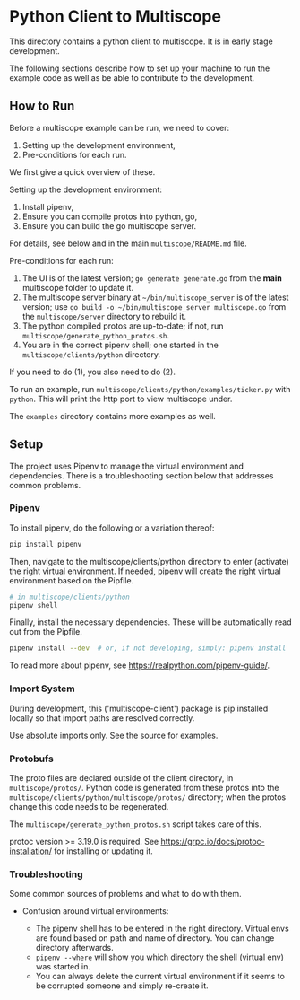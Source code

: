 # Python Client to Multiscope

This directory contains a python client to multiscope. It is in early
stage development.

The following sections describe how to set up your machine to run the
example code as well as be able to contribute to the development.

## How to Run

Before a multiscope example can be run, we need to cover:

1. Setting up the development environment,
2. Pre-conditions for each run.

We first give a quick overview of these.

Setting up the development environment:

1. Install pipenv,
2. Ensure you can compile protos into python, go,
3. Ensure you can build the go multiscope server.

For details, see below and in the main `multiscope/README.md` file.

Pre-conditions for each run:

1. The UI is of the latest version; `go generate generate.go` from the **main** multiscope folder to update it.
2. The multiscope server binary at `~/bin/multiscope_server` is of the latest version; use `go build -o ~/bin/multiscope_server multiscope.go` from the `multiscope/server` directory to rebuild it.
3. The python compiled protos are up-to-date; if not, run `multiscope/generate_python_protos.sh`.
4. You are in the correct pipenv shell; one started in the `multiscope/clients/python` directory.

If you need to do (1), you also need to do (2).

To run an example, run `multiscope/clients/python/examples/ticker.py` with `python`. This will print the http port to view multiscope under.

The `examples` directory contains more examples as well.

## Setup

The project uses Pipenv to manage the virtual environment and dependencies.
There is a troubleshooting section below that addresses common problems.

### Pipenv

To install pipenv, do the following or a variation thereof:

```sh
pip install pipenv
```

Then, navigate to the multiscope/clients/python directory to enter (activate)
the right virtual environment. If needed, pipenv will create the right
virtual environment based on the Pipfile.

```sh
# in multiscope/clients/python
pipenv shell
```

Finally, install the necessary dependencies. These will be automatically read
out from the Pipfile.

```sh
pipenv install --dev  # or, if not developing, simply: pipenv install
```

To read more about pipenv, see https://realpython.com/pipenv-guide/.

### Import System

During development, this ('multiscope-client') package is pip installed
locally so that import paths are resolved correctly.

Use absolute imports only. See the source for examples.

### Protobufs

The proto files are declared outside of the client directory, in
`multiscope/protos/`. Python code is generated from these protos into
the `multiscope/clients/python/multiscope/protos/` directory; when the protos
change this code needs to be regenerated.

The `multiscope/generate_python_protos.sh` script takes care of this.

protoc version >= 3.19.0 is required. See
https://grpc.io/docs/protoc-installation/ for installing or updating it.

### Troubleshooting

Some common sources of problems and what to do with them.

* Confusion around virtual environments:

  * The pipenv shell has to be entered in the right directory. Virtual envs
    are found based on path and name of directory. You can change directory
    afterwards.
  * `pipenv --where` will show you which directory the shell (virtual env)
    was started in.
  * You can always delete the current virtual environment if it seems to
    be corrupted someone and simply re-create it.
